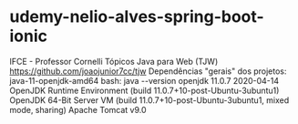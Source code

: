 # udemy-nelio-alves-spring-boot-ionic
IFCE - Professor Cornelli Tópicos Java para Web (TJW) https://github.com/joaojunior7cc/tjw
Dependências "gerais" dos projetos:
java-11-openjdk-amd64
	bash: java --version 
				openjdk 11.0.7 2020-04-14
				OpenJDK Runtime Environment (build 11.0.7+10-post-Ubuntu-3ubuntu1)
				OpenJDK 64-Bit Server VM (build 11.0.7+10-post-Ubuntu-3ubuntu1, mixed mode, sharing)
Apache Tomcat v9.0
		
